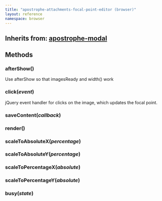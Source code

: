```yaml
---
title: "apostrophe-attachments-focal-point-editor (browser)"
layout: reference
namespace: browser
---
```

## Inherits from: [apostrophe-modal](../apostrophe-modal/browser-apostrophe-modal.html)

## Methods
### afterShow()
Use afterShow so that imagesReady and width() work
### click(*event*)
jQuery event handler for clicks on the image,
which updates the focal point.
### saveContent(*callback*)

### render()

### scaleToAbsoluteX(*percentage*)

### scaleToAbsoluteY(*percentage*)

### scaleToPercentageX(*absolute*)

### scaleToPercentageY(*absolute*)

### busy(*state*)

